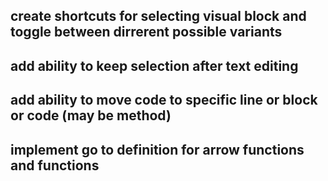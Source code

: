 ## create shortcuts for selecting visual block and toggle between dirrerent possible variants

## add ability to keep selection after text editing

## add ability to move code to specific line or block or code (may be method)

## implement go to definition for arrow functions and functions
